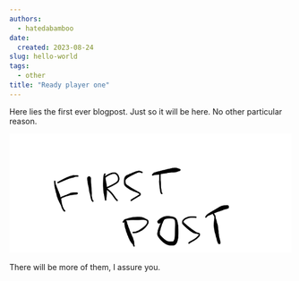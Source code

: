 ```yaml
---
authors:
  - hatedabamboo
date:
  created: 2023-08-24
slug: hello-world
tags:
  - other
title: "Ready player one"
---
```

Here lies the first ever blogpost. Just so it will be here. No other particular reason.

<!-- more -->

![First post](../assets/2023-08-24-hello-world.webp)

There will be more of them, I assure you.
